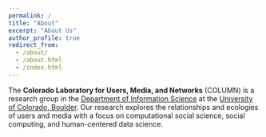 ```yaml
---
permalink: /
title: "About"
excerpt: "About Us"
author_profile: true
redirect_from: 
  - /about/
  - /about.html
  - /index.html
---
```


The **Colorado Laboratory for Users, Media, and Networks** (COLUMN) is a research group in the [Department of Information Science](https://www.colorado.edu/cmci/infoscience) at the [University of Colorado, Boulder](https://www.colorado.edu). Our research explores the relationships and ecologies of users and media with a focus on computational social science, social computing, and human-centered data science.
